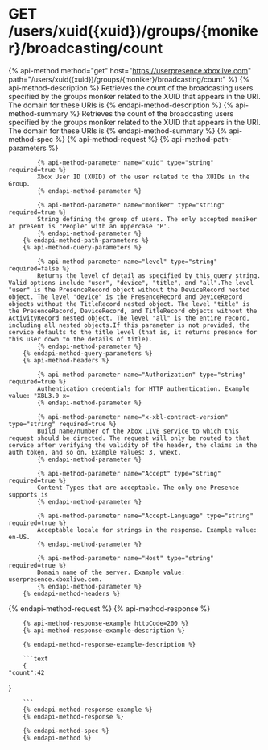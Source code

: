 # GET /users/xuid({xuid})/groups/{moniker}/broadcasting/count

{% api-method method="get" host="https://userpresence.xboxlive.com" path="/users/xuid({xuid})/groups/{moniker}/broadcasting/count" %}
        {% api-method-description %}
        Retrieves the count of the broadcasting users specified by the groups moniker related to the XUID that appears in the URI. The domain for these URIs is 
        {% endapi-method-description %}
        {% api-method-summary %}
        Retrieves the count of the broadcasting users specified by the groups moniker related to the XUID that appears in the URI. The domain for these URIs is 
        {% endapi-method-summary %}
        {% api-method-spec %}
        {% api-method-request %}
        {% api-method-path-parameters %}
        
            {% api-method-parameter name="xuid" type="string" required=true %}
            Xbox User ID (XUID) of the user related to the XUIDs in the Group.
            {% endapi-method-parameter %}

            {% api-method-parameter name="moniker" type="string" required=true %}
            String defining the group of users. The only accepted moniker at present is "People" with an uppercase 'P'.
            {% endapi-method-parameter %}
        {% endapi-method-path-parameters %}
        {% api-method-query-parameters %}
        
            {% api-method-parameter name="level" type="string" required=false %}
            Returns the level of detail as specified by this query string. Valid options include "user", "device", "title", and "all".The level "user" is the PresenceRecord object without the DeviceRecord nested object. The level "device" is the PresenceRecord and DeviceRecord objects without the TitleRecord nested object. The level "title" is the PresenceRecord, DeviceRecord, and TitleRecord objects without the ActivityRecord nested object. The level "all" is the entire record, including all nested objects.If this parameter is not provided, the service defaults to the title level (that is, it returns presence for this user down to the details of title).
            {% endapi-method-parameter %}
        {% endapi-method-query-parameters %}
        {% api-method-headers %}
        
            {% api-method-parameter name="Authorization" type="string" required=true %}
            Authentication credentials for HTTP authentication. Example value: "XBL3.0 x=
            {% endapi-method-parameter %}

            {% api-method-parameter name="x-xbl-contract-version" type="string" required=true %}
            Build name/number of the Xbox LIVE service to which this request should be directed. The request will only be routed to that service after verifying the validity of the header, the claims in the auth token, and so on. Example values: 3, vnext.
            {% endapi-method-parameter %}

            {% api-method-parameter name="Accept" type="string" required=true %}
            Content-Types that are acceptable. The only one Presence supports is 
            {% endapi-method-parameter %}

            {% api-method-parameter name="Accept-Language" type="string" required=true %}
            Acceptable locale for strings in the response. Example value: en-US.
            {% endapi-method-parameter %}

            {% api-method-parameter name="Host" type="string" required=true %}
            Domain name of the server. Example value: userpresence.xboxlive.com.
            {% endapi-method-parameter %}
        {% endapi-method-headers %}
{% endapi-method-request %}
        {% api-method-response %}
        
        {% api-method-response-example httpCode=200 %}
        {% api-method-response-example-description %}
        
        {% endapi-method-response-example-description %}
        
        ```text
        {
    "count":42
 }

         

        ```
        {% endapi-method-response-example %}
        {% endapi-method-response %}
        
        {% endapi-method-spec %}
        {% endapi-method %}